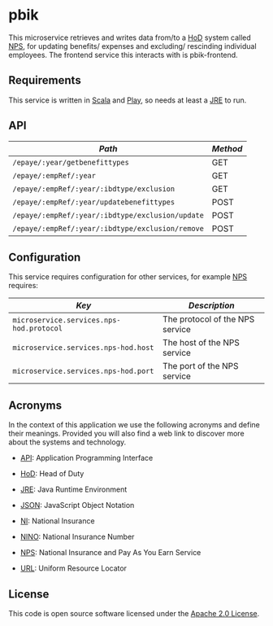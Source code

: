 pbik
=============

This microservice retrieves and writes data from/to a [HoD] system called [NPS], for updating benefits/ expenses and
excluding/ rescinding individual employees. The frontend service this interacts with is pbik-frontend.

Requirements
------------

This service is written in [Scala](http://www.scala-lang.org/) and [Play](http://playframework.com/), so needs at least
a [JRE] to run.

API
------------
| *Path*                                           | *Method* |
|--------------------------------------------------|----------|
| `/epaye/:year/getbenefittypes`                   | GET      |
| `/epaye/:empRef/:year`                           | GET      |
| `/epaye/:empRef/:year/:ibdtype/exclusion`        | GET      |
| `/epaye/:empRef/:year/updatebenefittypes`        | POST     |
| `/epaye/:empRef/:year/:ibdtype/exclusion/update` | POST     |
| `/epaye/:empRef/:year/:ibdtype/exclusion/remove` | POST     |

Configuration
---

This service requires configuration for other services, for example [NPS] requires:

| *Key*                                    | *Description*                   |
|------------------------------------------|---------------------------------|
| `microservice.services.nps-hod.protocol` | The protocol of the NPS service |
| `microservice.services.nps-hod.host`     | The host of the NPS service     |
| `microservice.services.nps-hod.port`     | The port of the NPS service     |

Acronyms
---

In the context of this application we use the following acronyms and define their
meanings. Provided you will also find a web link to discover more about the systems
and technology.

* [API]: Application Programming Interface

* [HoD]: Head of Duty

* [JRE]: Java Runtime Environment

* [JSON]: JavaScript Object Notation

* [NI]: National Insurance

* [NINO]: National Insurance Number

* [NPS]: National Insurance and Pay As You Earn Service

* [URL]: Uniform Resource Locator

License
---

This code is open source software licensed under
the [Apache 2.0 License]("http://www.apache.org/licenses/LICENSE-2.0.html").


[NPS]: http://www.publications.parliament.uk/pa/cm201012/cmselect/cmtreasy/731/73107.htm

[HoD]: http://webarchive.nationalarchives.gov.uk/+/http://www.hmrc.gov.uk/manuals/sam/samglossary/samgloss249.htm

[NINO]: http://www.hmrc.gov.uk/manuals/nimmanual/nim39110.htm

[NI]: https://www.gov.uk/national-insurance/overview

[JRE]: http://www.oracle.com/technetwork/java/javase/overview/index.html

[API]: https://en.wikipedia.org/wiki/Application_programming_interface

[URL]: https://en.wikipedia.org/wiki/Uniform_Resource_Locator

[JSON]: http://www.json.org/
